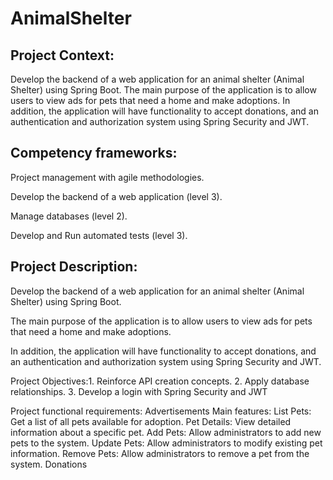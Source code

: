 # AnimalShelter

## Project Context: 

Develop the backend of a web application for an animal shelter (Animal Shelter) using Spring Boot. 
The main purpose of the application is to allow users to view ads for pets that need a home and make adoptions.
In addition, the application will have functionality to accept donations, and an authentication and authorization system using Spring Security and JWT.


## Competency frameworks:
Project management with agile methodologies.

Develop the backend of a web application (level 3).

Manage databases (level 2).

Develop and Run automated tests (level 3).


## Project Description: 

Develop the backend of a web application for an animal shelter (Animal Shelter) using Spring Boot. 

The main purpose of the application is to allow users to view ads for pets that need a home and make adoptions. 

In addition, the application will have functionality to accept donations, and an authentication and authorization system using Spring Security and JWT.


Project Objectives:1. Reinforce API creation concepts.
2. Apply database relationships.
3. Develop a login with Spring Security and JWT

Project functional requirements:
Advertisements
Main features:
List Pets: Get a list of all pets available for adoption.
Pet Details: View detailed information about a specific pet.
Add Pets: Allow administrators to add new pets to the system.
Update Pets: Allow administrators to modify existing pet information.
Remove Pets: Allow administrators to remove a pet from the system.
Donations
